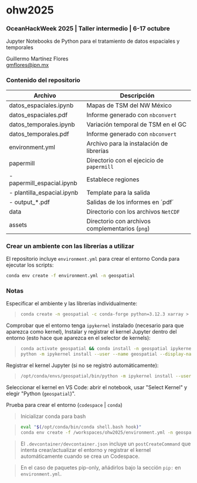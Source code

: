 # ohw2025

### OceanHackWeek 2025 | Taller intermedio | 6-17 octubre
Jupyter Notebooks de Python para el tratamiento de datos espaciales y temporales

Guillermo Martínez Flores<br>
gmflores@ipn.mx

### Contenido del repositorio
| Archivo | Descripción |
|---|---|
| datos_espaciales.ipynb | Mapas de TSM del NW México |
| datos_espaciales.pdf | Informe generado con `nbconvert` |
| datos_temporales.ipynb | Variación temporal de TSM en el GC |
| datos_temporales.pdf | Informe generado con `nbconvert`|
| environment.yml | Archivo para la instalación de librerías |
| papermill | Directorio con el ejecicio de `papermill`|
| - papermill_espacial.ipynb | Establece regiones |
| - plantilla_espacial.ipynb | Template para la salida |
| - output_*.pdf | Salidas de los informes en ´pdf´ |
| data | Directorio con los archivos `NetCDF`|
| assets | Directorio con archivos complementarios (`png`) |

### Crear un ambiente con las librerías a utilizar

El repositorio incluye `environment.yml` para crear el entorno Conda para ejecutar los scripts:

```bash
conda env create -f environment.yml -n geospatial
```

### Notas

Especificar el ambiente y las librerías individualmente:
>
>```bash
>conda create -n geospatial -c conda-forge python=3.12.3 xarray > matplotlib cartopy cmocean -y
>```

Comprobar que el entorno tenga `ipykernel` instalado (necesario para que aparezca como kernel), Instalar y registrar el kernel Jupyter dentro del entorno (esto hace que aparezca en el selector de kernels):

>```bash
>conda activate geospatial && conda install -n geospatial ipykernel -y
>python -m ipykernel install --user --name geospatial --display-name > "Python (geospatial)"
>```

Registrar el kernel Jupyter (si no se registró automáticamente):

>```bash
>/opt/conda/envs/geospatial/bin/python -m ipykernel install --user --name >geospatial --display-name "Python (geospatial)"
>```

Seleccionar el kernel en VS Code: abrir el notebook, usar "Select Kernel" y elegir "Python (`geospatial`)".

Prueba para crear el entorno (`codespace` | `conda`)

>Inicializar conda para bash

>```bash
>eval "$(/opt/conda/bin/conda shell.bash hook)"
>conda env create -f /workspaces/ohw2025/environment.yml -n geospatial || conda env update -f /workspaces/ohw2025/environment.yml -n geospatial
>```

>El `.devcontainer/devcontainer.json` incluye un `postCreateCommand` que intenta crear/actualizar el entorno y registrar el kernel automáticamente cuando se crea un Codespace.

>En el caso de paquetes pip-only, añádirlos bajo la sección `pip:` en `environment.yml`.
